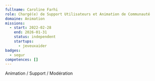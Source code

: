 ```yaml
---
fullname: Caroline Farhi
role: Chargé(e) de Support Utilisateurs et Animation de Communauté
domaine: Animation
missions:
  - start: 2022-02-28
    end: 2026-01-31
    status: independent
    startups:
      - jeveuxaider
badges:
  - segur
competences: []
---
```

Animation / Support / Modération